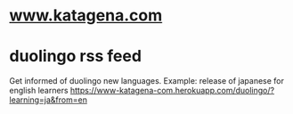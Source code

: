 # www.katagena.com

# duolingo rss feed
Get informed of duolingo new languages.
Example: release of japanese for english learners https://www-katagena-com.herokuapp.com/duolingo/?learning=ja&from=en
